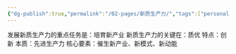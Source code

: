 ```yaml
---
{"dg-publish":true,"permalink":"/02-pages/新质生产力/","tags":["personal/blog","政治"]}
---
```


发展新质生产力的重点任务是：培育新产业
新质生产力的关键在：质优
特点：创新
本质：先进生产力
核心要素：催生新产业、新模式、新动能